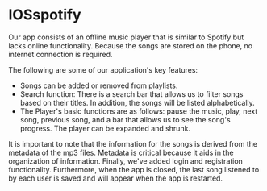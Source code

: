 # IOSspotify
Our app consists of an offline music player that is similar to Spotify but lacks online functionality. Because the songs are stored on the phone, no internet connection is required.

The following are some of our application's key features:
- Songs can be added or removed from playlists.
- Search function: There is a search bar that allows us to filter songs based on their titles. In addition, the songs will be listed alphabetically.
- The Player's basic functions are as follows: pause the music, play, next song, previous song, and a bar that allows us to see the song's progress. The player can be expanded and shrunk.

It is important to note that the information for the songs is derived from the metadata of the mp3 files. Metadata is critical because it aids in the organization of information.
Finally, we've added login and registration functionality. Furthermore, when the app is closed, the last song listened to by each user is saved and will appear when the app is restarted.
